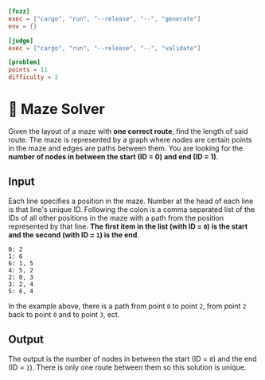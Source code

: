 ```toml
[fuzz]
exec = ["cargo", "run", "--release", "--", "generate"]
env = {}

[judge]
exec = ["cargo", "run", "--release", "--", "validate"]

[problem]
points = 11
difficulty = 2
```

# 🧭 Maze Solver
Given the layout of a maze with **one correct route**, find the length of said route. The maze is represented by a graph where nodes are certain points in the maze and edges are paths between them. You are looking for the **number of nodes in between the start (ID = 0) and end (ID = 1)**.

## Input
Each line specifies a position in the maze. Number at the head of each line is that line's unique ID. Following the colon is a comma separated list of the IDs of all other positions in the maze with a path from the position represented by that line. **The first item in the list (with ID = `0`) is the start and the second (with ID = `1`) is the end**.

```
0: 2
1: 6
6: 1, 5
4: 5, 2
2: 0, 3
3: 2, 4
5: 6, 4
```
In the example above, there is a path from point `0` to point `2`, from point `2` back to point `0` and to point `3`, ect.

## Output
The output is the number of nodes in between the start (ID = `0`) and the end (ID = `1`). There is only one route between them so this solution is unique.

